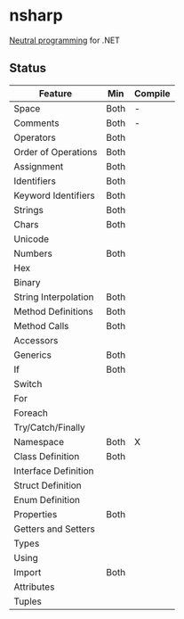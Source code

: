 # nsharp

[Neutral programming](Docs/neutral_programming.md) for .NET

## Status

Feature                 | Min  | Compile
----------------------- | ---- | -------
Space                   | Both | -
Comments                | Both | -
Operators               | Both |
Order of Operations     | Both |
Assignment              | Both |
Identifiers             | Both |
Keyword Identifiers     | Both |
Strings                 | Both |
Chars                   | Both |
Unicode                 |      |
Numbers                 | Both |
Hex                     |      |
Binary                  |      |
String Interpolation    | Both |
Method Definitions      | Both |
Method Calls            | Both |
Accessors               |      |
Generics                | Both |
If                      | Both |
Switch                  |      |
For                     |      |
Foreach                 |      |
Try/Catch/Finally       |      |
Namespace               | Both | X
Class Definition        | Both |
Interface Definition    |      |
Struct Definition       |      |
Enum Definition         |      |
Properties              | Both |
Getters and Setters     |      |
Types                   |      |
Using                   |      |
Import                  | Both |
Attributes              |      |
Tuples                  |      |
